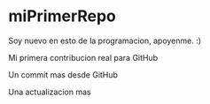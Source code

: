# miPrimerRepo

Soy nuevo en esto de la programacion, apoyenme. :)

Mi primera contribucion real para GitHub

Un commit mas desde GitHub

Una actualizacion mas
